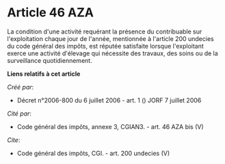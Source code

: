 # Article 46 AZA

La condition d'une activité requérant la présence du contribuable sur l'exploitation chaque jour de l'année, mentionnée à
l'article 200 undecies du code général des impôts, est réputée satisfaite lorsque l'exploitant exerce une activité d'élevage
qui nécessite des travaux, des soins ou de la surveillance quotidiennement.

**Liens relatifs à cet article**

_Créé par_:

  - Décret n°2006-800 du 6 juillet 2006 - art. 1 () JORF 7 juillet 2006

_Cité par_:

  - Code général des impôts, annexe 3, CGIAN3. - art. 46 AZA bis (V)

_Cite_:

  - Code général des impôts, CGI. - art. 200 undecies (V)
